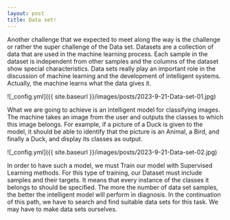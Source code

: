 ```yaml
---
layout: post
title: Data set!
---
```


Another challenge that we expected to meet along the way is the challenge or rather the super challenge of the Data set. Datasets are a collection of data that are used in the machine learning process. Each sample in the dataset is independent from other samples and the columns of the dataset show special characteristics. Data sets really play an important role in the discussion of machine learning and the development of intelligent systems. Actually, the machine learns what the data gives it.

![_config.yml]({{ site.baseurl }}/images/posts/2023-9-21-Data-set-01.jpg)

What we are going to achieve is an intelligent model for classifying images. The machine takes an image from the user and outputs the classes to which this image belongs. For example, if a picture of a Duck is given to the model, it should be able to identify that the picture is an Animal, a Bird, and finally a Duck, and display its classes as output.

![_config.yml]({{ site.baseurl }}/images/posts/2023-9-21-Data-set-02.jpg)

In order to have such a model, we must Train our model with Supervised Learning methods. For this type of training, our Dataset must include samples and their targets. It means that every instance of the classes it belongs to should be specified. The more the number of data set samples, the better the intelligent model will perform in diagnosis. In the continuation of this path, we have to search and find suitable data sets for this task. We may have to make data sets ourselves.